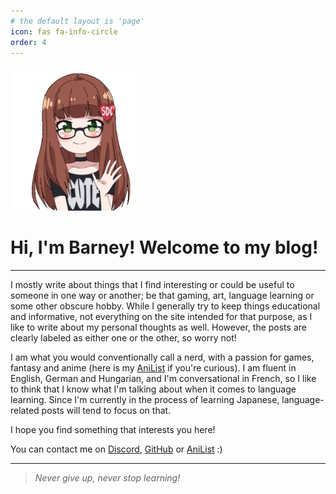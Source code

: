 ```yaml
---
# the default layout is 'page'
icon: fas fa-info-circle
order: 4
---
```


<img title="" src="../assets/img/about/a473466d4d783118ce21ed0ebf789951c4820c9d.gif" alt="" width="199" data-align="center">

# Hi, I'm Barney! Welcome to my blog!

---

I mostly write about things that I find interesting or could be useful to someone in one way or another; be that gaming, art, language learning or some other obscure hobby. While I generally try to keep things educational and informative, not everything on the site intended for that purpose, as I like to write about my personal thoughts as well. However, the posts are clearly labeled as either one or the other, so worry not! 

I am what you would conventionally call a nerd, with a passion for games, fantasy and anime (here is my [AniList](https://anilist.co/user/BigBoyBarney/) if you're curious). I am fluent in English, German and Hungarian, and I'm conversational in French, so I like to think that I know what I'm talking about when it comes to language learning. Since I'm currently in the process of learning Japanese, language-related posts will tend to focus on that.

I hope you find something that interests you here!

You can contact me on [Discord](https://discord.com/users/353210479578972160), [GitHub](https://github.com/BigBoyBarney) or [AniList](https://anilist.co/user/BigBoyBarney/) :)

---

> *Never give up, never stop learning!*
